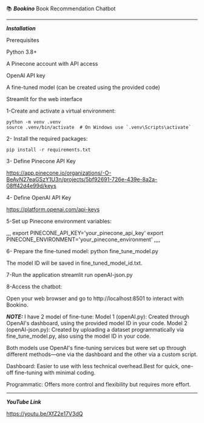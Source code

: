 

📚 ***Bookino***
Book Recommendation Chatbot

---------------------------------
***Installation***

Prerequisites

Python 3.8+

A Pinecone account with API access

OpenAI API key

A fine-tuned model (can be created using the provided code)

Streamlit for the web interface


1-Create and activate a virtual environment:

```
python -m venv .venv
source .venv/bin/activate  # On Windows use `.venv\Scripts\activate`
```
2- Install the required packages:
```
pip install -r requirements.txt
````
3- Define Pinecone API Key

https://app.pinecone.io/organizations/-O-BeAvN27eaGSzY1U3n/projects/5bf92691-726e-439e-8a2a-08ff42d4e99d/keys

4- Define OpenAI API Key

https://platform.openai.com/api-keys

5-Set up Pinecone environment variables:

,,,
export PINECONE_API_KEY='your_pinecone_api_key'
export PINECONE_ENVIRONMENT='your_pinecone_environment'
,,,,

6- Prepare the fine-tuned model:
python fine_tune_model.py

The model ID will be saved in fine_tuned_model_id.txt.

7-Run the application
streamlit run openAI-json.py

8-Access the chatbot:

Open your web browser and go to http://localhost:8501 to interact with Bookino.

***NOTE:*** I have 2 model of fine-tune:
Model 1 (openAI.py): Created through OpenAI's dashboard, using the provided model ID in your code.
Model 2 (openAI-json.py): Created by uploading a dataset programmatically via fine_tune_model.py, also using the model ID in your code.

Both models use OpenAI's fine-tuning services but were set up through different methods—one via the dashboard and the other via a custom script.

Dashboard: Easier to use with less technical overhead.Best for quick, one-off fine-tuning with minimal coding.

Programmatic: Offers more control and flexibility but requires more effort.

-------------------------------------------------

***YouTube Link***

https://youtu.be/XfZ2e17V3dQ

